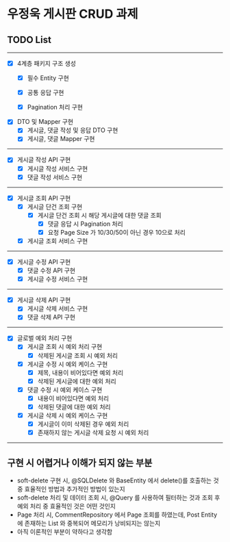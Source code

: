 # 우정욱 게시판 CRUD 과제


## TODO List

<hr>

- [x] 4계층 패키지 구조 생성
  - [x] 필수 Entity 구현
  - [x] 공통 응답 구현
  - [x] Pagination 처리 구현


- [x] DTO 및 Mapper 구현
  - [x] 게시글, 댓글 작성 및 응답 DTO 구현
  - [x] 게시글, 댓글 Mapper 구현

<hr>

- [x] 게시글 작성 API 구현
  - [x] 게시글 작성 서비스 구현
  - [x] 댓글 작성 서비스 구현

<hr>

- [x] 게시글 조회 API 구현
  - [x] 게시글 단건 조회 구현
    - [x] 게시글 단건 조회 시 해당 게시글에 대한 댓글 조회
      - [x] 댓글 응답 시 Pagination 처리
      - [x] 요청 Page Size 가 10/30/50이 아닌 경우 10으로 처리
  - [x] 게시글 조회 서비스 구현

<hr>

- [x] 게시글 수정 API 구현
  - [x] 댓글 수정 API 구현
  - [x] 게시글 수정 서비스 구현

<hr>

- [x] 게시글 삭제 API 구현
  - [x] 게시글 삭제 서비스 구현
  - [x] 댓글 삭제 API 구현

<hr>

- [x] 글로벌 예외 처리 구현
  - [x] 게시글 조회 시 예외 처리 구현
    - [x] 삭제된 게시글 조회 시 예외 처리
  - [x] 게시글 수정 시 예외 케이스 구현
    - [x] 제목, 내용이 비어있다면 예외 처리
    - [x] 삭제된 게시글에 대한 예외 처리
  - [x] 댓글 수정 시 예외 케이스 구현
    - [x] 내용이 비어있다면 예외 처리
    - [x] 삭제된 댓글에 대한 예외 처리
  - [x] 게시글 삭제 시 예외 케이스 구현
    - [x] 게시글이 이미 삭제된 경우 예외 처리
    - [x] 존재하지 않는 게시글 삭제 요청 시 예외 처리

<hr>

## 구현 시 어렵거나 이해가 되지 않는 부분
- soft-delete 구현 시, @SQLDelete 와 BaseEntity 에서 delete()를 호출하는 것 중 효율적인 방법과 추가적인 방법이 있는지
- soft-delete 처리 및 데이터 조회 시, @Query 를 사용하여 필터하는 것과 조회 후 예외 처리 중 효율적인 것은 어떤 것인지
- Page 처리 시, CommentRepository 에서 Page 조회를 하였는데, Post Entity 에 존재하는 List 와 중복되어 메모리가 낭비되지는 않는지  
- 아직 이론적인 부분이 약하다고 생각함